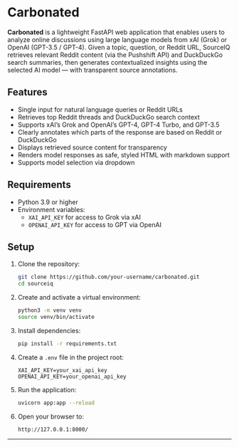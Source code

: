 # Carbonated

**Carbonated** is a lightweight FastAPI web application that enables users to analyze online discussions using large language models from xAI (Grok) or OpenAI (GPT-3.5 / GPT-4). Given a topic, question, or Reddit URL, SourceIQ retrieves relevant Reddit content (via the Pushshift API) and DuckDuckGo search summaries, then generates contextualized insights using the selected AI model — with transparent source annotations.

## Features

- Single input for natural language queries or Reddit URLs
- Retrieves top Reddit threads and DuckDuckGo search context
- Supports xAI’s Grok and OpenAI’s GPT-4, GPT-4 Turbo, and GPT-3.5
- Clearly annotates which parts of the response are based on Reddit or DuckDuckGo
- Displays retrieved source content for transparency
- Renders model responses as safe, styled HTML with markdown support
- Supports model selection via dropdown

## Requirements

- Python 3.9 or higher
- Environment variables:
  - `XAI_API_KEY` for access to Grok via xAI
  - `OPENAI_API_KEY` for access to GPT via OpenAI

## Setup

1. Clone the repository:

    ```bash
    git clone https://github.com/your-username/carbonated.git
    cd sourceiq
    ```

2. Create and activate a virtual environment:

    ```bash
    python3 -m venv venv
    source venv/bin/activate
    ```

3. Install dependencies:

    ```bash
    pip install -r requirements.txt
    ```

4. Create a `.env` file in the project root:

    ```env
    XAI_API_KEY=your_xai_api_key
    OPENAI_API_KEY=your_openai_api_key
    ```

5. Run the application:

    ```bash
    uvicorn app:app --reload
    ```

6. Open your browser to:

    ```
    http://127.0.0.1:8000/
    ```
---
